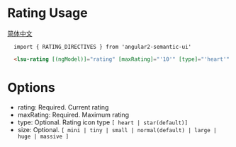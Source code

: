 # Rating Usage
<a href="https://github.com/lon-yang/angular2-semantic-ui/blob/master/components/rating/README_CN.md">简体中文</a>

```typesctript
  import { RATING_DIRECTIVES } from 'angular2-semantic-ui'
```
```html
  <lsu-rating [(ngModel)]="rating" [maxRating]="'10'" [type]="'heart'" [size]="'huge'"></lsu-rating>
```

# Options
- rating:  Required. Current rating
- maxRating:  Required. Maximum rating
- type:  Optional. Rating icon type ` [ heart | star(default)] `
- size:  Optional. ` [ mini | tiny | small | normal(default) | large | huge | massive ] `
